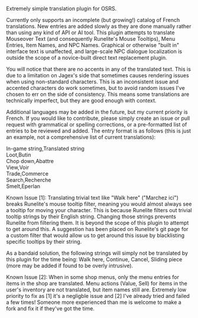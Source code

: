 Extremely simple translation plugin for OSRS.

Currently only supports an incomplete (but growing!) catalog of French translations. New entries are added slowly as they are done manually rather than using any kind of API or AI tool. This plugin attempts to translate Mouseover Text (and consequently Runelite's Mouse Tooltips), Menu Entries, Item Names, and NPC Names. Graphical or otherwise "built in" interface text is unaffected, and large-scale NPC dialogue localization is outside the scope of a novice-built direct text replacement plugin.

You will notice that there are no accents in any of the translated text. This is due to a limitation on Jagex's side that sometimes causes rendering issues when using non-standard characters. This is an inconsistent issue and accented characters do work sometimes, but to avoid random issues I've chosen to err on the side of consistency. This means some translations are technically imperfect, but they are good enough with context.

Additional languages may be added in the future, but my current priority is French. If you would like to contribute, please simply create an issue or pull request with grammatical or spelling corrections, or a pre-formatted list of entries to be reviewed and added. The entry format is as follows (this is just an example, not a comprehensive list of current translations):

In-game string,Translated string<br>
Loot,Butin<br>
Chop down,Abattre<br>
View,Voir<br>
Trade,Commerce<br>
Search,Recherche<br>
Smelt,Eperlan

Known Issue [1]: Translating trivial text like "Walk here" ("Marchez ici") breaks Runelite's mouse tooltip filter, meaning you would almost always see a tooltip for moving your character. This is because Runelite filters out trivial tooltip strings by their English string. Changing those strings prevents Runelite from filtering them. It is beyond the scope of this plugin to attempt to get around this. A suggestion has been placed on Runelite's git page for a custom filter that would allow us to get around this issue by blacklisting specific tooltips by their string.

As a bandaid solution, the following strings will simply not be translated by this plugin for the time being: Walk here, Continue, Cancel, Sliding piece (more may be added if found to be overly intrusive).

Known Issue [2]: When in some shop menus, only the menu entries for items in the shop are translated. Menu actions (Value, Sell) for items in the user's inventory are not translated, but item names still are. Extremely low priority to fix as [1] it's a negligble issue and [2] I've already tried and failed a few times! Someone more experienced than me is welcome to make a fork and fix it if they've got the time.
